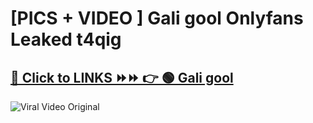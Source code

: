 
 # [PICS + VIDEO ] Gali gool Onlyfans Leaked t4qig

## <h2><a href="https://clipsfans.com/Gali_gool&ref=git">🔗 Click to LINKS ⏩⏩ 👉 🟢 Gali gool </a></h2>

<a href="https://clipsfans.com/Gali_gool&ref=git" rel="nofollow" data-target="animated-image.originalLink"><img src="https://i.ibb.co.com/xMMVF88/686577567.gif" alt="Viral Video Original" style="max-width: 100%; display: inline-block;" data-target="animated-image.originalImage"></a>

